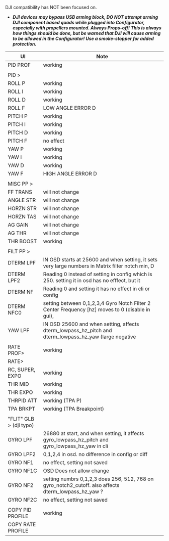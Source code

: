 DJI compatibility has NOT been focused on.

* ***DJI devices may bypass USB arming block, DO NOT attempt arming DJI component based quads while plugged into Configurator, especially with propellers mounted. Always Props-off! This is always how things should be done, but be warned that DJI will cause arming to be allowed in the Configurator! Use a smoke-stopper for added protection.***

| UI  | Note  |
|---|---|
|PID PROF| working|
|| |
|PID >| |
|ROLL P| working|
|ROLL I| working|
|ROLL D| working|
|ROLL F| LOW ANGLE ERROR D|
|PITCH P| working|
|PITCH I| working|
|PITCH D| working|
|PITCH F| no effect|
|YAW P| working|
|YAW I| working|
|YAW D| working|
|YAW F| HIGH ANGLE ERROR D|
|| |
|MISC PP >| |
|FF TRANS| will not change|
|ANGLE STR| will not change|
|HORZN STR| will not change|
|HORZN TAS| will not change|
|AG GAIN| will not change|
|AG THR| will not change|
|THR BOOST| working|
|| |
|FILT PP >| |
|DTERM LPF| IN OSD starts at 25600 and when setting, it sets very large numbers in Matrix filter notch min, D |Term lowpass cutoff 1 (21870 and 63076 when set to 25590)|
|DTERM LPF2| Reading 0 instead of setting in config which is 250. setting it in osd has no efffect, but it |allows change in the osd|
|DTERM NF| Reading 0 and setting it has no effect in cli or config|
|DTERM NFC0| setting between 0,1,2,3,4 Gyro Notch Filter 2 Center Frequency [hz] moves to 0 (disable in gui), |256, 512, 768, 1024|
|YAW LPF| IN OSD 25600 and when setting, affects dterm_lowpass_hz_pitch and dterm_lowpass_hz_yaw (large negative  |number and 99)|
|| |
|RATE PROF>| working|
|RATE>| |
|RC, SUPER, EXPO| working|
|THR MID| working|
|THR EXPO| working|
|THRPID ATT| working (TPA P)|
|TPA BRKPT| working (TPA Breakpoint)|
|| |
|"FLIT" GLB > (dji typo)| |
|GYRO LPF| 26880 at start, and when setting, it affects gyro_lowpass_hz_pitch and gyro_lowpass_hz_yaw in cli |(-7821, and 104)|
|GYRO LPF2| 0,1,2,4 in osd. no difference in config or diff|
|GYRO NF1 | no effect, setting not saved|
|GYRO NF1C | OSD Does not allow change|
|GYRO NF2| setting numbrs 0,1,2,3 does 256, 512, 768 on gyro_notch2_cutoff. also affects dterm_lowpass_hz_yaw ?|
|GYRO NF2C | no effect, setting not saved|
|| |
|COPY PID PROFILE| working|
|COPY RATE PROFILE|| working|
